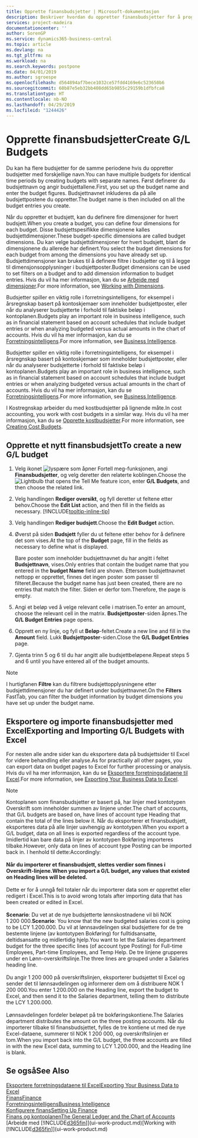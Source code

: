 ```yaml
---
title: Opprette finansbudsjetter | Microsoft-dokumentasjon
description: Beskriver hvordan du oppretter finansbudsjetter for å prognostisere ulike økonomiske aktiviteter og tilordne dimensjoner for forretningsanalyseformål.
services: project-madeira
documentationcenter: ''
author: SorenGP
ms.service: dynamics365-business-central
ms.topic: article
ms.devlang: na
ms.tgt_pltfrm: na
ms.workload: na
ms.search.keywords: postpone
ms.date: 04/01/2019
ms.author: sgroespe
ms.openlocfilehash: d564894af7bece1032ce57fdd4169e6c523650b6
ms.sourcegitcommit: 60b87e5eb32bb408dd65b9855c29159b1dfbfca8
ms.translationtype: HT
ms.contentlocale: nb-NO
ms.lasthandoff: 04/29/2019
ms.locfileid: "1244426"
---
```

# <a name="create-gl-budgets"></a><span data-ttu-id="88072-103">Opprette finansbudsjetter</span><span class="sxs-lookup"><span data-stu-id="88072-103">Create G/L Budgets</span></span>
<span data-ttu-id="88072-104">Du kan ha flere budsjetter for de samme periodene hvis du oppretter budsjetter med forskjellige navn.</span><span class="sxs-lookup"><span data-stu-id="88072-104">You can have multiple budgets for identical time periods by creating budgets with separate names.</span></span> <span data-ttu-id="88072-105">Først definerer du budsjettnavn og angir budsjettallene.</span><span class="sxs-lookup"><span data-stu-id="88072-105">First, you set up the budget name and enter the budget figures.</span></span> <span data-ttu-id="88072-106">Budsjettnavnet inkluderes da på alle budsjettpostene du oppretter.</span><span class="sxs-lookup"><span data-stu-id="88072-106">The budget name is then included on all the budget entries you create.</span></span>  

 <span data-ttu-id="88072-107">Når du oppretter et budsjett, kan du definere fire dimensjoner for hvert budsjett.</span><span class="sxs-lookup"><span data-stu-id="88072-107">When you create a budget, you can define four dimensions for each budget.</span></span> <span data-ttu-id="88072-108">Disse budsjettspesifikke dimensjonene kalles budsjettdimensjoner.</span><span class="sxs-lookup"><span data-stu-id="88072-108">These budget-specific dimensions are called budget dimensions.</span></span> <span data-ttu-id="88072-109">Du kan velge budsjettdimensjoner for hvert budsjett, blant de dimensjonene du allerede har definert.</span><span class="sxs-lookup"><span data-stu-id="88072-109">You select the budget dimensions for each budget from among the dimensions you have already set up.</span></span> <span data-ttu-id="88072-110">Budsjettdimensjoner kan brukes til å definere filtre i budsjetter og til å legge til dimensjonsopplysninger i budsjettposter.</span><span class="sxs-lookup"><span data-stu-id="88072-110">Budget dimensions can be used to set filters on a budget and to add dimension information to budget entries.</span></span> <span data-ttu-id="88072-111">Hvis du vil ha mer informasjon, kan du se [Arbeide med dimensjoner](finance-dimensions.md).</span><span class="sxs-lookup"><span data-stu-id="88072-111">For more information, see [Working with Dimensions](finance-dimensions.md).</span></span>

 <span data-ttu-id="88072-112">Budsjetter spiller en viktig rolle i forretningsintelligens, for eksempel i årsregnskap basert på kontoskjemaer som inneholder budsjettposter, eller når du analyserer budsjetterte i forhold til faktiske beløp i kontoplanen.</span><span class="sxs-lookup"><span data-stu-id="88072-112">Budgets play an important role in business intelligence, such as in financial statement based on account schedules that include budget entries or when analyzing budgeted versus actual amounts in the chart of accounts.</span></span> <span data-ttu-id="88072-113">Hvis du vil ha mer informasjon, kan du se [Forretningsintelligens](bi.md).</span><span class="sxs-lookup"><span data-stu-id="88072-113">For more information, see [Business Intelligence](bi.md).</span></span>

 <span data-ttu-id="88072-114">Budsjetter spiller en viktig rolle i forretningsintelligens, for eksempel i årsregnskap basert på kontoskjemaer som inneholder budsjettposter, eller når du analyserer budsjetterte i forhold til faktiske beløp i kontoplanen.</span><span class="sxs-lookup"><span data-stu-id="88072-114">Budgets play an important role in business intelligence, such as in financial statement based on account schedules that include budget entries or when analyzing budgeted versus actual amounts in the chart of accounts.</span></span> <span data-ttu-id="88072-115">Hvis du vil ha mer informasjon, kan du se [Forretningsintelligens](bi.md).</span><span class="sxs-lookup"><span data-stu-id="88072-115">For more information, see [Business Intelligence](bi.md).</span></span>

<span data-ttu-id="88072-116">I Kostregnskap arbeider du med kostbudsjetter på lignende måte.</span><span class="sxs-lookup"><span data-stu-id="88072-116">In cost accounting, you work with cost budgets in a similar way.</span></span> <span data-ttu-id="88072-117">Hvis du vil ha mer informasjon, kan du se [Opprette kostbudsjetter](finance-create-cost-budgets.md).</span><span class="sxs-lookup"><span data-stu-id="88072-117">For more information, see [Creating Cost Budgets](finance-create-cost-budgets.md).</span></span>    

## <a name="to-create-a-new-gl-budget"></a><span data-ttu-id="88072-118">Opprette et nytt finansbudsjett</span><span class="sxs-lookup"><span data-stu-id="88072-118">To create a new G/L budget</span></span>  
1. <span data-ttu-id="88072-119">Velg ikonet ![lyspære som åpner Fortell meg-funksjonen](media/ui-search/search_small.png "Fortell hva du vil gjøre"), angi **Finansbudsjetter**, og velg deretter den relaterte koblingen.</span><span class="sxs-lookup"><span data-stu-id="88072-119">Choose the ![Lightbulb that opens the Tell Me feature](media/ui-search/search_small.png "Tell me what you want to do") icon, enter **G/L Budgets**, and then choose the related link.</span></span>  
2. <span data-ttu-id="88072-120">Velg handlingen **Rediger oversikt**, og fyll deretter ut feltene etter behov.</span><span class="sxs-lookup"><span data-stu-id="88072-120">Choose the **Edit List** action, and then fill in the fields as necessary.</span></span> [!INCLUDE[tooltip-inline-tip](includes/tooltip-inline-tip_md.md)]  
3. <span data-ttu-id="88072-121">Velg handlingen **Rediger budsjett**.</span><span class="sxs-lookup"><span data-stu-id="88072-121">Choose the **Edit Budget** action.</span></span>
4. <span data-ttu-id="88072-122">Øverst på siden **Budsjett** fyller du ut feltene etter behov for å definere det som vises.</span><span class="sxs-lookup"><span data-stu-id="88072-122">At the top of the **Budget** page, fill in the fields as necessary to define what is displayed.</span></span>  

    <span data-ttu-id="88072-123">Bare poster som inneholder budsjettnavnet du har angitt i feltet **Budsjettnavn**, vises.</span><span class="sxs-lookup"><span data-stu-id="88072-123">Only entries that contain the budget name that you entered in the **budget Name** field are shown.</span></span> <span data-ttu-id="88072-124">Ettersom budsjettnavnet nettopp er opprettet, finnes det ingen poster som passer til filteret.</span><span class="sxs-lookup"><span data-stu-id="88072-124">Because the budget name has just been created, there are no entries that match the filter.</span></span> <span data-ttu-id="88072-125">Siden er derfor tom.</span><span class="sxs-lookup"><span data-stu-id="88072-125">Therefore, the page is empty.</span></span>  
5. <span data-ttu-id="88072-126">Angi et beløp ved å velge relevant celle i matrisen.</span><span class="sxs-lookup"><span data-stu-id="88072-126">To enter an amount, choose the relevant cell in the matrix.</span></span> <span data-ttu-id="88072-127">**Budsjettposter**-siden åpnes.</span><span class="sxs-lookup"><span data-stu-id="88072-127">The **G/L Budget Entries** page opens.</span></span>  
6. <span data-ttu-id="88072-128">Opprett en ny linje, og fyll ut **Beløp**-feltet.</span><span class="sxs-lookup"><span data-stu-id="88072-128">Create a new line and fill in the **Amount** field.</span></span> <span data-ttu-id="88072-129">Lukk **Budsjettposter**-siden.</span><span class="sxs-lookup"><span data-stu-id="88072-129">Close the **G/L Budget Entries** page.</span></span>  
7. <span data-ttu-id="88072-130">Gjenta trinn 5 og 6 til du har angitt alle budsjettbeløpene.</span><span class="sxs-lookup"><span data-stu-id="88072-130">Repeat steps 5 and 6 until you have entered all of the budget amounts.</span></span>  

> [!NOTE]  
>  <span data-ttu-id="88072-131">I hurtigfanen **Filtre** kan du filtrere budsjettopplysningene etter budsjettdimensjoner du har definert under budsjettnavnet.</span><span class="sxs-lookup"><span data-stu-id="88072-131">On the **Filters** FastTab, you can filter the budget information by budget dimensions you have set up under the budget name.</span></span>

## <a name="exporting-and-importing-gl-budgets-with-excel"></a><span data-ttu-id="88072-132">Eksportere og importe finansbudsjetter med Excel</span><span class="sxs-lookup"><span data-stu-id="88072-132">Exporting and Importing G/L Budgets with Excel</span></span>
<span data-ttu-id="88072-133">For nesten alle andre sider kan du eksportere data på budsjettsider til Excel for videre behandling eller analyse.</span><span class="sxs-lookup"><span data-stu-id="88072-133">As for practically all other pages, you can export data on budget pages to Excel for further processing or analysis.</span></span> <span data-ttu-id="88072-134">Hvis du vil ha mer informasjon, kan du se [Eksportere forretningsdataene til Excel](about-export-data.md).</span><span class="sxs-lookup"><span data-stu-id="88072-134">For more information, see [Exporting Your Business Data to Excel](about-export-data.md).</span></span>

> [!NOTE]
> <span data-ttu-id="88072-135">Kontoplanen som finansbudsjetter er basert på, har linjer med kontotypen Overskrift som inneholder summen av linjene under.</span><span class="sxs-lookup"><span data-stu-id="88072-135">The chart of accounts, that G/L budgets are based on, have lines of account type Heading that contain the total of the lines below it.</span></span> <span data-ttu-id="88072-136">Når du eksporterer et finansbudsjett, eksporteres data på alle linjer uavhengig av kontotypen.</span><span class="sxs-lookup"><span data-stu-id="88072-136">When you export a G/L budget, data on all lines is exported regardless of the account type.</span></span> <span data-ttu-id="88072-137">Imidlertid kan bare data på linjer av kontotypen Bokføring importeres tilbake.</span><span class="sxs-lookup"><span data-stu-id="88072-137">However, only data on lines of account type Posting can be imported back in.</span></span> <span data-ttu-id="88072-138">I henhold til dette:</span><span class="sxs-lookup"><span data-stu-id="88072-138">Accordingly:</span></span> <br /><br /> <span data-ttu-id="88072-139">**Når du importerer et finansbudsjett, slettes verdier som finnes i Overskrift-linjene.**</span><span class="sxs-lookup"><span data-stu-id="88072-139">**When you import a G/L budget, any values that existed on Heading lines will be deleted.**</span></span> <br /><br /> <span data-ttu-id="88072-140">Dette er for å unngå feil totaler når du importerer data som er opprettet eller redigert i Excel.</span><span class="sxs-lookup"><span data-stu-id="88072-140">This is to avoid wrong totals after importing data that has been created or edited in Excel.</span></span><br /><br /> <span data-ttu-id="88072-141">**Scenario**: Du vet at de nye budsjetterte lønnskostnadene vil bli NOK 1 200 000.</span><span class="sxs-lookup"><span data-stu-id="88072-141">**Scenario**: You know that the new budgeted salaries cost is going to be LCY 1.200.000.</span></span> <span data-ttu-id="88072-142">Du vil at lønnsavdelingen skal budsjettere for de tre bestemte linjene (av kontotypen Bokføring) for fulltidsansatte, deltidsansatte og midlertidig hjelp.</span><span class="sxs-lookup"><span data-stu-id="88072-142">You want to let the Salaries department budget for the three specific lines (of account type Posting) for Full-time Employees, Part-time Employees, and Temp Help.</span></span> <span data-ttu-id="88072-143">De tre linjene grupperes under en Lønn-overskriftslinje.</span><span class="sxs-lookup"><span data-stu-id="88072-143">The three lines are grouped under a Salaries heading line.</span></span><br /><br /><span data-ttu-id="88072-144">Du angir 1 200 000 på overskriftslinjen, eksporterer budsjettet til Excel og sender det til lønnsavdelingen og informerer dem om å distribuere NOK 1 200 000.</span><span class="sxs-lookup"><span data-stu-id="88072-144">You enter 1.200.000 on the Heading line, export the budget to Excel, and then send it to the Salaries department, telling them to distribute the LCY 1.200.000.</span></span><br /><br /> <span data-ttu-id="88072-145">Lønnsavdelingen fordeler beløpet på tre bokføringskontiene.</span><span class="sxs-lookup"><span data-stu-id="88072-145">The Salaries department distributes the amount on the three posting accounts.</span></span> <span data-ttu-id="88072-146">Når du importerer tilbake til finansbudsjettet, fylles de tre kontiene ut med de nye Excel-dataene, summerer til NOK 1 200 000, og overskriftslinjen er tom.</span><span class="sxs-lookup"><span data-stu-id="88072-146">When you import back into the G/L budget, the three accounts are filled in with the new Excel data, summing to LCY 1.200.000, and the Heading line is blank.</span></span>

## <a name="see-also"></a><span data-ttu-id="88072-147">Se også</span><span class="sxs-lookup"><span data-stu-id="88072-147">See Also</span></span>
[<span data-ttu-id="88072-148">Eksportere forretningsdataene til Excel</span><span class="sxs-lookup"><span data-stu-id="88072-148">Exporting Your Business Data to Excel</span></span>](about-export-data.md)  
[<span data-ttu-id="88072-149">Finans</span><span class="sxs-lookup"><span data-stu-id="88072-149">Finance</span></span>](finance.md)  
[<span data-ttu-id="88072-150">Forretningsintelligens</span><span class="sxs-lookup"><span data-stu-id="88072-150">Business Intelligence</span></span>](bi.md)  
[<span data-ttu-id="88072-151">Konfigurere finans</span><span class="sxs-lookup"><span data-stu-id="88072-151">Setting Up Finance</span></span>](finance-setup-finance.md)  
[<span data-ttu-id="88072-152">Finans og kontoplanen</span><span class="sxs-lookup"><span data-stu-id="88072-152">The General Ledger and the Chart of Accounts</span></span>](finance-general-ledger.md)  
<span data-ttu-id="88072-153">[Arbeide med [!INCLUDE[d365fin](includes/d365fin_md.md)]](ui-work-product.md)</span><span class="sxs-lookup"><span data-stu-id="88072-153">[Working with [!INCLUDE[d365fin](includes/d365fin_md.md)]](ui-work-product.md)</span></span>  
